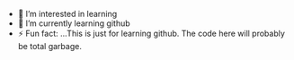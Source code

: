 - 👀 I’m interested in learning
- 🌱 I’m currently learning github
- ⚡ Fun fact: ...This is just for learning github.  The code here will probably be total garbage.

<!---
jewarehere/jewarehere is a ✨ special ✨ repository because its `README.md` (this file) appears on your GitHub profile.
You can click the Preview link to take a look at your changes.
--->
